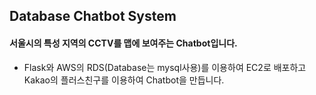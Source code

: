## Database Chatbot System

#### 서울시의 특성 지역의 CCTV를 맵에 보여주는 Chatbot입니다.

* Flask와 AWS의 RDS(Database는 mysql사용)를 이용하여 EC2로 배포하고 Kakao의
플러스친구를 이용하여 Chatbot을 만듭니다. 